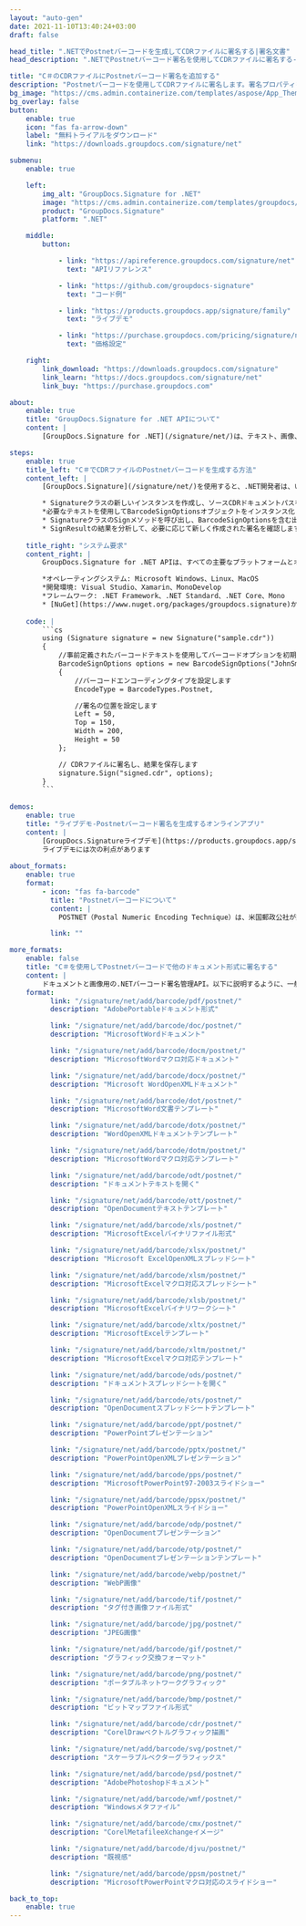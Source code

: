 ```yaml
---
layout: "auto-gen"
date: 2021-11-10T13:40:24+03:00
draft: false

head_title: ".NETでPostnetバーコードを生成してCDRファイルに署名する|署名文書"
head_description: ".NETでPostnetバーコード署名を使用してCDRファイルに署名する-人気のあるビジネスドキュメントや画像ファイル形式にバーコードを追加する."

title: "C＃のCDRファイルにPostnetバーコード署名を追加する"
description: "Postnetバーコードを使用してCDRファイルに署名します。署名プロパティを操作し、ニーズに合ったドキュメント内で高度な署名オプションを設定します."
bg_image: "https://cms.admin.containerize.com/templates/aspose/App_Themes/V3/images/bg/header1.png"
bg_overlay: false
button:
    enable: true
    icon: "fas fa-arrow-down"
    label: "無料トライアルをダウンロード"
    link: "https://downloads.groupdocs.com/signature/net"

submenu:
    enable: true

    left:
        img_alt: "GroupDocs.Signature for .NET"
        image: "https://cms.admin.containerize.com/templates/groupdocs/images/product-logos/90x90-noborder/groupdocs-signature-net.png"
        product: "GroupDocs.Signature"
        platform: ".NET"

    middle:
        button:

            - link: "https://apireference.groupdocs.com/signature/net"
              text: "APIリファレンス"

            - link: "https://github.com/groupdocs-signature"
              text: "コード例"

            - link: "https://products.groupdocs.app/signature/family"
              text: "ライブデモ"

            - link: "https://purchase.groupdocs.com/pricing/signature/net"
              text: "価格設定"

    right:
        link_download: "https://downloads.groupdocs.com/signature"
        link_learn: "https://docs.groupdocs.com/signature/net"
        link_buy: "https://purchase.groupdocs.com"

about:
    enable: true
    title: "GroupDocs.Signature for .NET APIについて"
    content: |
        [GroupDocs.Signature for .NET](/signature/net/)は、テキスト、画像、バーコード、スタンプ、フォームフィールド、QRコード、メタデータなどのさまざまな署名タイプを使用してデジタルドキュメントに電子署名するネイティブ.NETAPIです。ユーザーは、PDF、Microsoft Word、Excelワークシート、PowerPointプレゼンテーション、Adobe Photoshop、メタファイル、および画像ファイル形式内のデジタル署名を追加、編集、検証、削除、および検索でき、必要に応じて署名プロパティをカスタマイズするための追加サポートがあります。

steps:
    enable: true
    title_left: "C＃でCDRファイルのPostnetバーコードを生成する方法"
    content_left: |
        [GroupDocs.Signature](/signature/net/)を使用すると、.NET開発者は、いくつかの簡単な手順を実行することで、アプリケーション内のCDRファイルにPostnetバーコードを簡単に追加できます。

        * Signatureクラスの新しいインスタンスを作成し、ソースCDRドキュメントパスをコンストラクターパラメーターとして渡します。
        *必要なテキストを使用してBarcodeSignOptionsオブジェクトをインスタンス化し、EncodeTypeプロパティをPostnetに設定します。
        * SignatureクラスのSignメソッドを呼び出し、BarcodeSignOptionsを含む出力CDRファイル名を渡します。
        * SignResultの結果を分析して、必要に応じて新しく作成された署名を確認します。
        
    title_right: "システム要求"
    content_right: |
        GroupDocs.Signature for .NET APIは、すべての主要なプラットフォームとオペレーティングシステムでサポートされています。以下のコードを実行する前に、システムに次の前提条件がインストールされていることを確認してください。

        *オペレーティングシステム: Microsoft Windows、Linux、MacOS
        *開発環境: Visual Studio、Xamarin、MonoDevelop
        *フレームワーク: .NET Framework、.NET Standard、.NET Core、Mono
        * [NuGet](https://www.nuget.org/packages/groupdocs.signature)からGroupDocs.Signaturefor.NETの最新バージョンをダウンロードします
        
    code: |
        ```cs
        using (Signature signature = new Signature("sample.cdr"))
        {
            //事前定義されたバーコードテキストを使用してバーコードオプションを初期化します
            BarcodeSignOptions options = new BarcodeSignOptions("JohnSmith")
            {
                //バーコードエンコーディングタイプを設定します
                EncodeType = BarcodeTypes.Postnet,

                //署名の位置を設定します
                Left = 50,
                Top = 150,
                Width = 200,
                Height = 50
            };

            // CDRファイルに署名し、結果を保存します 
            signature.Sign("signed.cdr", options);
        }
        ```
        
demos:
    enable: true
    title: "ライブデモ-Postnetバーコード署名を生成するオンラインアプリ"
    content: |
        [GroupDocs.Signatureライブデモ](https://products.groupdocs.app/signature/family)サイトにアクセスして、今すぐPostnetバーコードをCDRファイルに追加してください。  
        ライブデモには次の利点があります
        
about_formats:
    enable: true
    format:
        - icon: "fas fa-barcode"
          title: "Postnetバーコードについて"
          content: |
            POSTNET（Postal Numeric Encoding Technique）は、米国郵政公社が郵便物の送付を支援するために使用するバーコード記号です。

          link: ""

more_formats:
    enable: false
    title: "C＃を使用してPostnetバーコードで他のドキュメント形式に署名する"
    content: |
        ドキュメントと画像用の.NETバーコード署名管理API。以下に説明するように、一般的なファイル形式のいくつかにバーコード署名を追加します。
    format: 
          link: "/signature/net/add/barcode/pdf/postnet/"
          description: "AdobePortableドキュメント形式"

          link: "/signature/net/add/barcode/doc/postnet/"
          description: "MicrosoftWordドキュメント"

          link: "/signature/net/add/barcode/docm/postnet/"
          description: "MicrosoftWordマクロ対応ドキュメント"

          link: "/signature/net/add/barcode/docx/postnet/"
          description: "Microsoft WordOpenXMLドキュメント"

          link: "/signature/net/add/barcode/dot/postnet/"
          description: "MicrosoftWord文書テンプレート"

          link: "/signature/net/add/barcode/dotx/postnet/"
          description: "WordOpenXMLドキュメントテンプレート"

          link: "/signature/net/add/barcode/dotm/postnet/"
          description: "MicrosoftWordマクロ対応テンプレート"       

          link: "/signature/net/add/barcode/odt/postnet/"
          description: "ドキュメントテキストを開く"

          link: "/signature/net/add/barcode/ott/postnet/"
          description: "OpenDocumentテキストテンプレート"

          link: "/signature/net/add/barcode/xls/postnet/"
          description: "MicrosoftExcelバイナリファイル形式"

          link: "/signature/net/add/barcode/xlsx/postnet/"
          description: "Microsoft ExcelOpenXMLスプレッドシート"

          link: "/signature/net/add/barcode/xlsm/postnet/"
          description: "MicrosoftExcelマクロ対応スプレッドシート"

          link: "/signature/net/add/barcode/xlsb/postnet/"
          description: "MicrosoftExcelバイナリワークシート"

          link: "/signature/net/add/barcode/xltx/postnet/"
          description: "MicrosoftExcelテンプレート"

          link: "/signature/net/add/barcode/xltm/postnet/"
          description: "MicrosoftExcelマクロ対応テンプレート"

          link: "/signature/net/add/barcode/ods/postnet/"
          description: "ドキュメントスプレッドシートを開く"

          link: "/signature/net/add/barcode/ots/postnet/"
          description: "OpenDocumentスプレッドシートテンプレート"

          link: "/signature/net/add/barcode/ppt/postnet/"
          description: "PowerPointプレゼンテーション"

          link: "/signature/net/add/barcode/pptx/postnet/"
          description: "PowerPointOpenXMLプレゼンテーション"

          link: "/signature/net/add/barcode/pps/postnet/"
          description: "MicrosoftPowerPoint97-2003スライドショー"

          link: "/signature/net/add/barcode/ppsx/postnet/"
          description: "PowerPointOpenXMLスライドショー"                              

          link: "/signature/net/add/barcode/odp/postnet/"
          description: "OpenDocumentプレゼンテーション"

          link: "/signature/net/add/barcode/otp/postnet/"
          description: "OpenDocumentプレゼンテーションテンプレート"

          link: "/signature/net/add/barcode/webp/postnet/"
          description: "WebP画像"

          link: "/signature/net/add/barcode/tif/postnet/"
          description: "タグ付き画像ファイル形式"

          link: "/signature/net/add/barcode/jpg/postnet/"
          description: "JPEG画像"

          link: "/signature/net/add/barcode/gif/postnet/"
          description: "グラフィック交換フォーマット"

          link: "/signature/net/add/barcode/png/postnet/"
          description: "ポータブルネットワークグラフィック"

          link: "/signature/net/add/barcode/bmp/postnet/"
          description: "ビットマップファイル形式"

          link: "/signature/net/add/barcode/cdr/postnet/"
          description: "CorelDrawベクトルグラフィック描画"

          link: "/signature/net/add/barcode/svg/postnet/"
          description: "スケーラブルベクターグラフィックス"

          link: "/signature/net/add/barcode/psd/postnet/"
          description: "AdobePhotoshopドキュメント"

          link: "/signature/net/add/barcode/wmf/postnet/"
          description: "Windowsメタファイル"        

          link: "/signature/net/add/barcode/cmx/postnet/"
          description: "CorelMetafileeXchangeイメージ"

          link: "/signature/net/add/barcode/djvu/postnet/"
          description: "既視感"

          link: "/signature/net/add/barcode/ppsm/postnet/"
          description: "MicrosoftPowerPointマクロ対応のスライドショー"

back_to_top:
    enable: true
---
```

